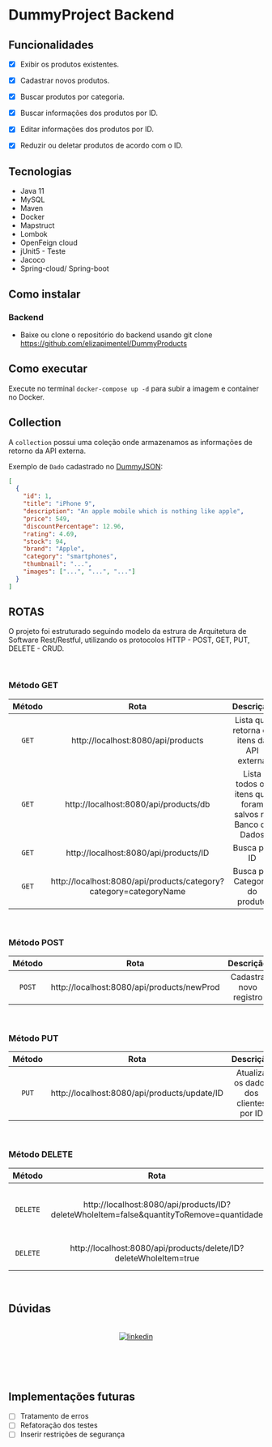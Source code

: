 # DummyProject Backend

## **Funcionalidades**


- [x] Exibir os produtos existentes.
- [x] Cadastrar novos produtos.
- [x] Buscar produtos por categoria.
- [x] Buscar informações dos produtos por ID.
- [x] Editar informações dos produtos por ID.
- [x] Reduzir ou deletar produtos de acordo com o ID.


## **Tecnologias**


- Java 11
- MySQL
- Maven
- Docker
- Mapstruct
- Lombok
- OpenFeign cloud
- jUnit5 - Teste
- Jacoco
- Spring-cloud/ Spring-boot


## **Como instalar**

### Backend

- Baixe ou clone o repositório do backend usando git clone https://github.com/elizapimentel/DummyProducts


## Como executar

Execute no terminal `docker-compose up -d` para subir a imagem e container no Docker.

## Collection

<div> 

A `collection` possui uma coleção onde armazenamos as informações de retorno da API externa.

</div>

<p>

Exemplo de `Dado` cadastrado no [DummyJSON](https://dummyjson.com/docs/products):

</p>

```json
[
  {
    "id": 1,
    "title": "iPhone 9",
    "description": "An apple mobile which is nothing like apple",
    "price": 549,
    "discountPercentage": 12.96,
    "rating": 4.69,
    "stock": 94,
    "brand": "Apple",
    "category": "smartphones",
    "thumbnail": "...",
    "images": ["...", "...", "..."]
  }
]
```

##  ROTAS


O projeto foi estruturado seguindo modelo da estrura de Arquitetura de Software Rest/Restful, utilizando os protocolos HTTP - POST, GET, PUT, DELETE - CRUD.

<br>

###  Método GET

<div align = "center">

|  Método  |                               Rota                                |                        Descrição                        |
| :------: |:-----------------------------------------------------------------:|:-------------------------------------------------------:|
|  `GET`   |                http://localhost:8080/api/products                 |        Lista que retorna os itens da API externa        |
|  `GET`   |               http://localhost:8080/api/products/db               | Lista todos os itens que foram salvos no Banco de Dados |
|  `GET`   |               http://localhost:8080/api/products/ID               |                      Busca por ID                       |
|  `GET`   | http://localhost:8080/api/products/category?category=categoryName |             Busca por Categoria do produto              |

<br>
</div>

### Método POST

<div align = "center">

|  Método  |                    Rota                    |       Descrição        |
| :------: |:------------------------------------------:|:----------------------:|
|  `POST`  | http://localhost:8080/api/products/newProd | Cadastra novo registro |

<br>
</div>

###  Método PUT

<div align = "center">

|  Método  |                     Rota                     |                          Descrição                           |
| :------: |:--------------------------------------------:|:------------------------------------------------------------:|
|   `PUT`  | http://localhost:8080/api/products/update/ID |            Atualiza os dados dos clientes por ID             |

<br>
</div>

###  Método DELETE

<div align = "center">

|  Método  |                                          Rota                                           |                Descrição                |
| :------: |:---------------------------------------------------------------------------------------:|:---------------------------------------:|
| `DELETE` | http://localhost:8080/api/products/ID?deleteWholeItem=false&quantityToRemove=quantidade | Diminui valor do estoque do item por ID |
| `DELETE` |            http://localhost:8080/api/products/delete/ID?deleteWholeItem=true            |         Deleta todo item por ID         |

<br>
</div>

## Dúvidas
<br>

<div align = "center">
<a href="https://www.linkedin.com/in/eliza-pimentel/">
<img alt="linkedin" src="https://img.shields.io/badge/LinkedIn-0077B5?style=for-the-badge&logo=linkedin&logoColor=white"/>
</a> 
</div > 

<br>
<br>
<br>
<br>

## Implementações futuras

- [ ] Tratamento de erros
- [ ] Refatoração dos testes
- [ ] Inserir restrições de segurança
